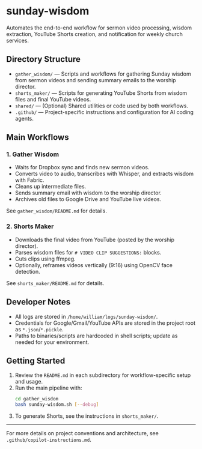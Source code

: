 # sunday-wisdom

Automates the end-to-end workflow for sermon video processing, wisdom extraction, YouTube Shorts creation, and notification for weekly church services.

## Directory Structure

- `gather_wisdom/` — Scripts and workflows for gathering Sunday wisdom from sermon videos and sending summary emails to the worship director.
- `shorts_maker/` — Scripts for generating YouTube Shorts from wisdom files and final YouTube videos.
- `shared/` — (Optional) Shared utilities or code used by both workflows.
- `.github/` — Project-specific instructions and configuration for AI coding agents.

## Main Workflows

### 1. Gather Wisdom
- Waits for Dropbox sync and finds new sermon videos.
- Converts video to audio, transcribes with Whisper, and extracts wisdom with Fabric.
- Cleans up intermediate files.
- Sends summary email with wisdom to the worship director.
- Archives old files to Google Drive and YouTube live videos.

See `gather_wisdom/README.md` for details.

### 2. Shorts Maker
- Downloads the final video from YouTube (posted by the worship director).
- Parses wisdom files for `# VIDEO CLIP SUGGESTIONS:` blocks.
- Cuts clips using ffmpeg.
- Optionally, reframes videos vertically (9:16) using OpenCV face detection.

See `shorts_maker/README.md` for details.

## Developer Notes
- All logs are stored in `/home/william/logs/sunday-wisdom/`.
- Credentials for Google/Gmail/YouTube APIs are stored in the project root as `*.json`/`*.pickle`.
- Paths to binaries/scripts are hardcoded in shell scripts; update as needed for your environment.

## Getting Started

1. Review the `README.md` in each subdirectory for workflow-specific setup and usage.
2. Run the main pipeline with:
   ```bash
   cd gather_wisdom
   bash sunday-wisdom.sh [--debug]
   ```
3. To generate Shorts, see the instructions in `shorts_maker/`.

---
For more details on project conventions and architecture, see `.github/copilot-instructions.md`.
